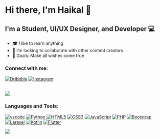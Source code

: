 # Hi there, I'm Haikal 👋

## I'm a Student, UI/UX Designer, and Developer 💻

- 🎓 I like to learn anything
- 👯 I’m looking to collaborate with other content creators
- 🎯 Goals: Make all wishes come true

### Connect with me:

[![Dribbble](https://img.shields.io/badge/Dribbble-EA4C89?style=for-the-badge&logo=dribbble&logoColor=white)](https://dribbble.com/Karl1623)
[![Instagram](https://img.shields.io/badge/Instagram-E4405F?style=for-the-badge&logo=instagram&logoColor=white)](https://www.instagram.com/haikalfairuzimaulana_)

<br />
<img src="https://github-readme-stats.vercel.app/api?username=haikalmol&show_icons=true&theme=tokyonight" /> 

### Languages and Tools:
[![vscode](https://img.shields.io/badge/Visual_Studio_Code-0078D4?style=for-the-badge&logo=visual%20studio%20code&logoColor=white)]()
[![Python](https://img.shields.io/badge/Python-3776AB?style=for-the-badge&logo=python&logoColor=white)]()
[![HTML5](https://img.shields.io/badge/HTML5-E34F26?style=for-the-badge&logo=html5&logoColor=white)]()
[![CSS3](https://img.shields.io/badge/CSS3-1572B6?style=for-the-badge&logo=css3&logoColor=white)]()
[![JavaScript](https://img.shields.io/badge/JavaScript-323330?style=for-the-badge&logo=javascript&logoColor=F7DF1E)]()
[![PHP](https://img.shields.io/badge/PHP-777BB4?style=for-the-badge&logo=php&logoColor=white)]()
[![Bootstrap](https://img.shields.io/badge/Bootstrap-563D7C?style=for-the-badge&logo=bootstrap&logoColor=white)]()
[![Laravel](https://img.shields.io/badge/Laravel-FF2D20?style=for-the-badge&logo=laravel&logoColor=white)]()
[![Kotlin](https://img.shields.io/badge/Kotlin-0095D5?&style=for-the-badge&logo=kotlin&logoColor=white)]()
[![Flutter](https://img.shields.io/badge/Flutter-02569B?style=for-the-badge&logo=flutter&logoColor=white)]()

<img src="https://github-readme-stats.vercel.app/api/top-langs/?username=haikalmol&layout=compact&theme=tokyonight" />


[Instagram]: https://www.instagram.com/haikalfairuzimaulana_
[Dribbble]: https://dribbble.com/Karl1623

